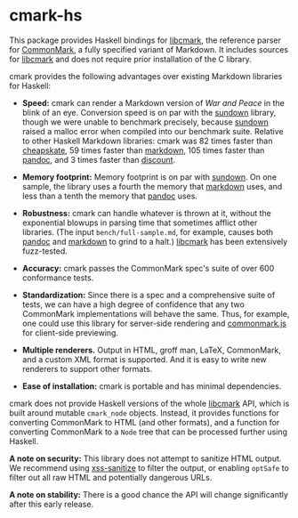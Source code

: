 cmark-hs
========

This package provides Haskell bindings for [libcmark], the reference
parser for [CommonMark], a fully specified variant of Markdown.
It includes sources for [libcmark] and does not require prior
installation of the C library.

cmark provides the following advantages over existing Markdown
libraries for Haskell:

  - **Speed:** cmark can render a Markdown version of *War and Peace* in
    the blink of an eye.  Conversion speed is on par with the
    [sundown] library, though we were unable to benchmark precisely,
    because [sundown] raised a malloc error when compiled into our
    benchmark suite. Relative to other Haskell Markdown libraries:
    cmark was 82 times faster than [cheapskate], 59 times faster than
    [markdown], 105 times faster than [pandoc], and 3 times faster
    than [discount].

  - **Memory footprint:**  Memory footprint is on par with [sundown].
    On one sample, the library uses a fourth the memory that [markdown]
    uses, and less than a tenth the memory that [pandoc] uses.

  - **Robustness:**  cmark can handle whatever is thrown at it,
    without the exponential blowups in parsing time that sometimes afflict
    other libraries.  (The input `bench/full-sample.md`,
    for example, causes both [pandoc] and [markdown] to grind to a
    halt.)  [libcmark] has been extensively fuzz-tested.

  - **Accuracy:**  cmark passes the CommonMark spec's suite of over
    600 conformance tests.

  - **Standardization:**  Since there is a spec and a comprehensive suite
    of tests, we can have a high degree of confidence that any two
    CommonMark implementations will behave the same.  Thus, for
    example, one could use this library for server-side rendering
    and [commonmark.js] for client-side previewing.

  - **Multiple renderers.**  Output in HTML, groff man, LaTeX, CommonMark,
    and a custom XML format is supported. And it is easy to write new
    renderers to support other formats.

  - **Ease of installation:** cmark is portable and has minimal
    dependencies.

cmark does not provide Haskell versions of the whole [libcmark]
API, which is built around mutable `cmark_node` objects.  Instead, it
provides functions for converting CommonMark to HTML (and other
formats), and a function for converting CommonMark to a `Node`
tree that can be processed further using Haskell.

**A note on security:**  This library does not attempt to sanitize
HTML output.  We recommend using [xss-sanitize] to filter the output,
or enabling `optSafe` to filter out all raw HTML and potentially
dangerous URLs.

**A note on stability:**  There is a good chance the API will change
significantly after this early release.

[CommonMark]: http://commonmark.org
[libcmark]: http://github.com/jgm/cmark
[benchmarks]: https://github.com/jgm/cmark/blob/master/benchmarks.md
[cheapskate]: https://hackage.haskell.org/package/cheapskate
[pandoc]: https://hackage.haskell.org/package/pandoc
[sundown]: https://hackage.haskell.org/package/sundown
[markdown]: https://hackage.haskell.org/package/markdown
[commonmark.js]: http://github.com/jgm/commonmark.js
[xss-sanitize]: https://hackage.haskell.org/package/xss-sanitize
[discount]: https://hackage.haskell.org/package/discount
